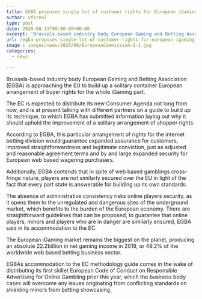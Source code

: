 ```yaml
---
title: EGBA proposes single lot of customer rights for European iGaming sector
author: xforeal 
type: post
date: 2020-08-11T00:00:00+00:00
excerpt: 'Brussels-based industry body European Gaming and Betting Association (EGBA) is approaching the EU to build up a solitary container European arrangement of purchaser rights for the whole iGaming sector '
url: /egba-proposes-single-lot-of-customer-rights-for-european-igaming-sector/
image : images/news/2020/08/EuropeanCommission-1-1.jpg
categories:
  - news

---
```

Brussels-based industry body European Gaming and Betting Association (EGBA) is approaching the EU to build up a solitary container European arrangement of buyer rights for the whole iGaming part. 

The EC is expected to distribute its new Consumer Agenda not long from now, and is at present talking with different partners on a guide to build up its technique, to which EGBA has submitted information laying out why it should uphold the improvement of a solitary arrangement of shopper rights. 

According to EGBA, this particular arrangement of rights for the internet betting division would guarantee expanded assurance for customers, improved straightforwardness and legitimate conviction, just as adjusted and reasonable agreement terms and by and large expanded security for European web based wagering purchasers. 

Additionally, EGBA contends that in spite of web based gamblings cross-fringe nature, players are not similarly secured over the EU in light of the fact that every part state is answerable for building up its own standards. 

The absence of administrative consistency risks online players security, as it opens them to the unregulated and dangerous sites of the underground market, which benefits to the burden of the European economy. There are straightforward guidelines that can be proposed, to guarantee that online players, minors and players who are in danger are similarly ensured, EGBA said in its accommodation to the EC. 

The European iGaming market remains the biggest on the planet, producing an absolute 22.2billion in net gaming income in 2018, or 49.2&percnt; of the worldwide web based betting business sector. 

EGBAs accommodation to the EC methodology guide comes in the wake of distributing its first skillet European Code of Conduct on Responsible Advertising for Online Gambling prior this year, which the business body cases will overcome any issues originating from conflicting standards on shielding minors from betting showcasing.